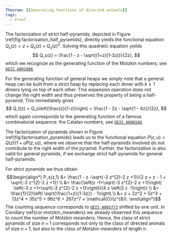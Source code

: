 ```yaml
---
Theorem: [[Generating functions of directed animals]]
tags:
  - Proof
---
```


The factorization of strict half-pyramids, depicted in Figure \ref{fig:factorisation_half_pyramids}, directly yields the functional equation $Q_s(z) = z + Q_s(z) + Q_s(z)^2$. Solving this quadratic equation yields 
$$
Q_s(z) = \frac{1 - z - \sqrt{(1+z)(1-3z)}}{2z},
$$ 
which we recognize as the generating function of the Motzkin numbers; see [$\texttt{OEIS A001006}$](https://oeis.org/A001006). 

For the generating function of general heaps we simply note that a general heap can be built from a strict heap by replacing each dimer with $k \geq 1$ dimers lying on top of each other. This expansion operation does not change the right width and thus preserves the property of being a half-pyramid. This immediately gives 
$$
Q_t(z) = Q_s\left(\frac{z}{1-z}\right) = \frac{1 - 2z - \sqrt{1 - 4z}}{2z},
$$ 
which again corresponds to the generating function of a famous combinatorial sequence: the Catalan numbers, see [$\texttt{OEIS A000108}$](https://oeis.org/A000108). 

The factorization of pyramids shown in Figure \ref{fig:factorisation_pyramids} leads us to the functional equation $P(z,u) = Q(z)(1 + uP(z,u))$, where we observe that the half-pyramids involved do not contribute to the right width of the pyramid. Further, the factorization is also valid for general pyramids, if we exchange strict half-pyramids for general half-pyramids.

For strict pyramids we thus obtain
$$\begin{align*}
P_s(z,1) &= \frac{1 - z -\sqrt{-3 z^{2}-2 z +1}}{2 z + z - 1 + \sqrt{-3 z^{2}-2 z +1}} \\
&= \frac{\left(z -1+\sqrt{-3 z^{2}-2 z +1}\right) \left(-3 z +1+\sqrt{-3 z^{2}-2 z +1}\right)}{4 z \left(3 z -1\right)} \\
&= \frac{1}{2}\left( \sqrt{\frac{1+z}{1-3z}} - 1\right) \\
&= z + 2z^2 + 5z^3 + 13z^4 + 35z^5 + 96z^6 + 267z^7 + \mathcal{O}(z^{8}).
\end{align*}$$
The counting sequence corresponds to [$\texttt{OEIS A005773}$](https://oeis.org/A005773) shifted by one unit. In Corollary \ref{cor:motzkin_meanders} we already observed this sequence to count the number of Motzkin meanders. Hence, the class of strict pyramids of size $n + 1$ corresponds not only to the class of directed animals of size $n + 1$, but also to the class of Motzkin meanders of length $n$.
